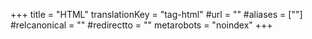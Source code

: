 +++
title = "HTML"
translationKey = "tag-html"
#url = ""
#aliases = [""]
#relcanonical = ""
#redirectto = ""
metarobots = "noindex"
+++
